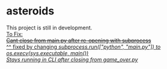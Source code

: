 # asteroids

This project is still in development.
 <br>
<u>To Fix: <u/>
 <br>
~~Cant close from main.py after re-opening with subprocess~~
  <br>
  ^^ fixed by changing <i>subprocess.run(["python", "main.py"])<i/> to <i>os.execv(sys.executable, main())<i/>
  <br>
Stays running in CLI after closing from game_over.py
